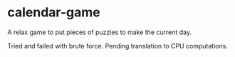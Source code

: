 # calendar-game

A relax game to put pieces of puzzles to make the current day.

Tried and failed with brute force. Pending translation to CPU computations.
